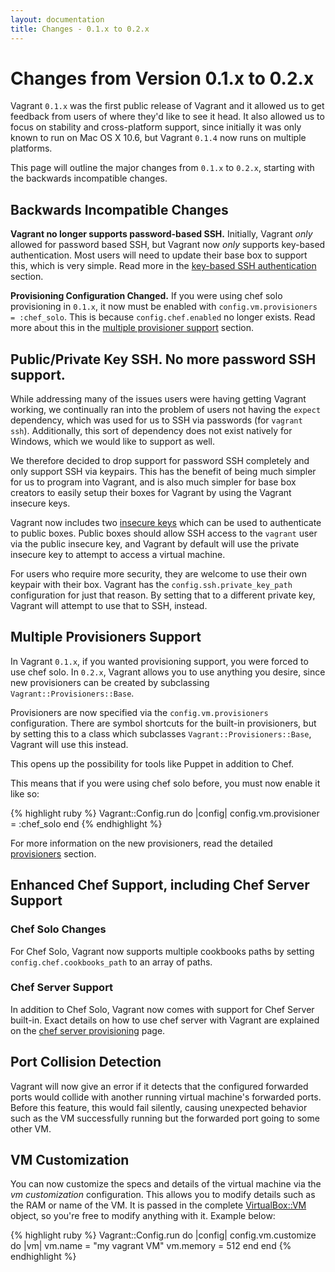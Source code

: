 ```yaml
---
layout: documentation
title: Changes - 0.1.x to 0.2.x
---
```

# Changes from Version 0.1.x to 0.2.x

Vagrant `0.1.x` was the first public release of Vagrant and it allowed us to get feedback from users of where
they'd like to see it head. It also allowed us to focus on stability and
cross-platform support, since initially it was only known to run on Mac OS X 10.6,
but Vagrant `0.1.4` now runs on multiple platforms.

This page will outline the major changes from `0.1.x` to `0.2.x`, starting
with the backwards incompatible changes.

## Backwards Incompatible Changes

**Vagrant no longer supports password-based SSH.** Initially, Vagrant _only_
allowed for password based SSH, but Vagrant now _only_ supports key-based
authentication. Most users will need to update their base box to support this,
which is very simple. Read more in the [key-based SSH authentication](#key-based-ssh) section.

**Provisioning Configuration Changed.** If you were using chef solo provisioning
in `0.1.x`, it now must be enabled with `config.vm.provisioners = :chef_solo`.
This is because `config.chef.enabled` no longer exists. Read more about this in the
[multiple provisioner support](#multiple-provisioners) section.

<a name="key-based-ssh"> </a>
## Public/Private Key SSH. No more password SSH support.

While addressing many of the issues users were having getting Vagrant working,
we continually ran into the problem of users not having the `expect` dependency,
which was used for us to SSH via passwords (for `vagrant ssh`). Additionally,
this sort of dependency does not exist natively for Windows, which we would like
to support as well.

We therefore decided to drop support for password SSH completely and only support
SSH via keypairs. This has the benefit of being much simpler for us to program
into Vagrant, and is also much simpler for base box creators to easily setup
their boxes for Vagrant by using the Vagrant insecure keys.

Vagrant now includes two [insecure keys](http://github.com/mitchellh/vagrant/tree/master/keys/) which can be used
to authenticate to public boxes. Public boxes should allow SSH access to the `vagrant`
user via the public insecure key, and Vagrant by default will use the private
insecure key to attempt to access a virtual machine.

For users who require more security, they are welcome to use their own keypair
with their box. Vagrant has the `config.ssh.private_key_path` configuration for
just that reason. By setting that to a different private key, Vagrant will
attempt to use that to SSH, instead.

<a name="multiple-provisioners"> </a>
## Multiple Provisioners Support

In Vagrant `0.1.x`, if you wanted provisioning support, you were forced to use
chef solo. In `0.2.x`, Vagrant allows you to use anything you desire, since new provisioners
can be created by subclassing `Vagrant::Provisioners::Base`.

Provisioners are now specified via the `config.vm.provisioners` configuration.
There are symbol shortcuts for the built-in provisioners, but by setting this to
a class which subclasses `Vagrant::Provisioners::Base`, Vagrant will use this instead.

This opens up the possibility for tools like Puppet in addition to Chef.

This means that if you were using chef solo before, you must now enable it like so:

{% highlight ruby %}
Vagrant::Config.run do |config|
  config.vm.provisioner = :chef_solo
end
{% endhighlight %}

For more information on the new provisioners, read the detailed [provisioners](/docs/provisioners.html) section.

<a name="enhanced-chef-support"> </a>
## Enhanced Chef Support, including Chef Server Support

### Chef Solo Changes

For Chef Solo, Vagrant now supports multiple cookbooks paths by setting
`config.chef.cookbooks_path` to an array of paths.

### Chef Server Support

In addition to Chef Solo, Vagrant now comes with support for Chef Server built-in.
Exact details on how to use chef server with Vagrant are explained on the
[chef server provisioning](/docs/provisioners/chef_server.html) page.

<a name="port-collision-detection"> </a>
## Port Collision Detection

Vagrant will now give an error if it detects that the configured forwarded ports
would collide with another running virtual machine's forwarded ports. Before this
feature, this would fail silently, causing unexpected behavior such as the
VM successfully running but the forwarded port going to some other VM.

<a name="vm-customization"> </a>
## VM Customization

You can now customize the specs and details of the virtual machine via the
_vm customization_ configuration. This allows you to modify details such as the
RAM or name of the VM. It is passed in the complete [VirtualBox::VM](http://mitchellh.github.com/virtualbox/VirtualBox/VM.html) object, so
you're free to modify anything with it. Example below:

{% highlight ruby %}
Vagrant::Config.run do |config|
  config.vm.customize do |vm|
    vm.name = "my vagrant VM"
    vm.memory = 512
  end
end
{% endhighlight %}

